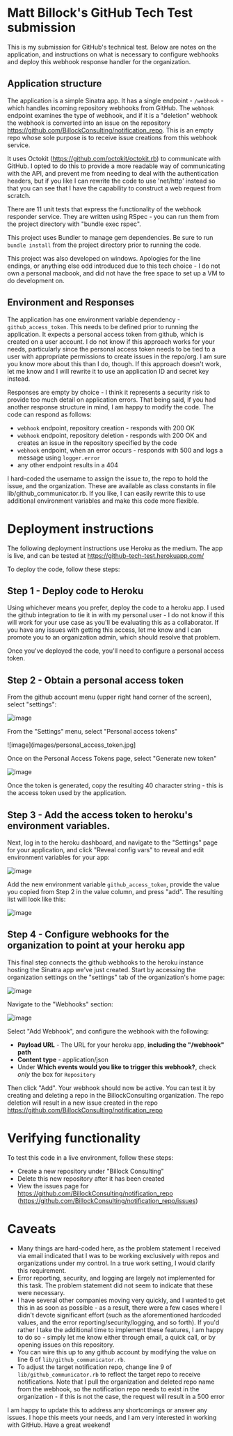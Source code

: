 # Matt Billock's GitHub Tech Test submission
This is my submission for GitHub's technical test. Below are notes on the application, and instructions on what is necessary to configure webhooks and deploy this webhook response handler for the organization.

## Application structure

The application is a simple Sinatra app. It has a single endpoint - `/webhook` - which handles incoming repository webhooks from GitHub. The `webhook` endpoint examines the type of webhook, and if it is a "deletion" webhook the webhook is converted into an issue on the repository https://github.com/BillockConsulting/notification_repo. This is an empty repo whose sole purpose is to receive issue creations from this webhook service.

It uses Octokit (https://github.com/octokit/octokit.rb) to communicate with GitHub. I opted to do this to provide a more readable way of communicating with the API, and prevent me from needing to deal with the authentication headers, but if you like I can rewrite the code to use 'net/http' instead so that you can see that I have the capability to construct a web request from scratch.

There are 11 unit tests that express the functionality of the webhook responder service. They are written using RSpec - you can run them from the project directory with "bundle exec rspec".

This project uses Bundler to manage gem dependencies. Be sure to run `bundle install` from the project directory prior to running the code.

This project was also developed on windows. Apologies for the line endings, or anything else odd introduced due to this tech choice - I do not own a personal macbook, and did not have the free space to set up a VM to do development on.

## Environment and Responses

The application has one environment variable dependency - `github_access_token`. This needs to be defined prior to running the application. It expects a personal access token from github, which is created on a user account. I do not know if this approach works for your needs, particularly since the personal access token needs to be tied to a user with appropriate permissions to create issues in the repo/org. I am sure you know more about this than I do, though. If this approach doesn't work, let me know and I will rewrite it to use an application ID and secret key instead.

Responses are empty by choice - I think it represents a security risk to provide too much detail on application errors. That being said, if you had another response structure in mind, I am happy to modify the code. The code can respond as follows:

* `webhook` endpoint, repository creation - responds with 200 OK
* `webhook` endpoint, repository deletion - responds with 200 OK and creates an issue in the repository specified by the code
* `webhook` endpoint, when an error occurs - responds with 500 and logs a message using `logger.error`
* any other endpoint results in a 404

I hard-coded the username to assign the issue to, the repo to hold the issue, and the organization. These are available as class constants in file lib/github_communicator.rb. If you like, I can easily rewrite this to use additional environment variables and make this code more flexible.

# Deployment instructions
The following deployment instructions use Heroku as the medium. The app is live, and can be tested at https://github-tech-test.herokuapp.com/ 

To deploy the code, follow these steps:

## Step 1 - Deploy code to Heroku
Using whichever means you prefer, deploy the code to a heroku app. I used the github integration to tie it in with my personal user - I do not know if this will work for your use case as you'll be evaluating this as a collaborator. If you have any issues with getting this access, let me know and I can promote you to an organization admin, which should resolve that problem.

Once you've deployed the code, you'll need to configure a personal access token.

## Step 2 - Obtain a personal access token
From the github account menu (upper right hand corner of the screen), select "settings":

![image](images/settings_menu.jpg)

From the "Settings" menu, select "Personal access tokens"

![image](images/personal_access_token.jpg]

Once on the Personal Access Tokens page, select "Generate new token"

![image](images/personal_access_token_generate.jpg)

Once the token is generated, copy the resulting 40 character string - this is the access token used by the application.

## Step 3 - Add the access token to heroku's environment variables.
Next, log in to the heroku dashboard, and navigate to the "Settings" page for your application, and click "Reveal config vars" to reveal and edit environment variables for your app:

![image](images/heroku_reveal_config.jpg)

Add the new environment variable `github_access_token`, provide the value you copied from Step 2 in the value column, and press "add". The resulting list will look like this:

![image](images/heroku_env_var_completed.jpg)

## Step 4 - Configure webhooks for the organization to point at your heroku app
This final step connects the github webhooks to the heroku instance hosting the Sinatra app we've just created. Start by accessing the organization settings on the "settings" tab of the organization's home page:

![image](images/github_org_settings.jpg)

Navigate to the "Webhooks" section:

![image](images/github_webhook_page.jpg)

Select "Add Webhook", and configure the webhook with the following:

* **Payload URL** - The URL for your heroku app, **including the "/webhook" path**
* **Content type** - application/json
* Under **Which events would you like to trigger this webhook?**, check *only* the box for `Repository`

Then click "Add". Your webhook should now be active. You can test it by creating and deleting a repo in the BillockConsulting organization. The repo deletion will result in a new issue created in the repo https://github.com/BillockConsulting/notification_repo

# Verifying functionality
To test this code in a live environment, follow these steps:

* Create a new repository under "Billock Consulting"
* Delete this new repository after it has been created
* View the issues page for https://github.com/BillockConsulting/notification_repo (https://github.com/BillockConsulting/notification_repo/issues)

# Caveats
* Many things are hard-coded here, as the problem statement I received via email indicated that I was to be working exclusively with repos and organizations under my control. In a true work setting, I would clarify this requirement.
* Error reporting, security, and logging are largely not implemented for this task. The problem statement did not seem to indicate that these were necessary.
* I have several other companies moving very quickly, and I wanted to get this in as soon as possible - as a result, there were a few cases where I didn't devote significant effort (such as the aforementioned hardcoded values, and the error reporting/security/logging, and so forth). If you'd rather I take the additional time to implement these features, I am happy to do so - simply let me know either through email, a quick call, or by opening issues on this repository.
* You can wire this up to any github account by modifying the value on line 6 of `lib/github_communicator.rb`. 
* To adjust the target notification repo, change line 9 of `lib/github_communicator.rb` to reflect the target repo to receive notifications. Note that I pull the organization and deleted repo name from the webhook, so the notification repo needs to exist in the organization - if this is not the case, the request will result in a 500 error

I am happy to update this to address any shortcomings or answer any issues. I hope this meets your needs, and I am very interested in working with GitHub. Have a great weekend!
